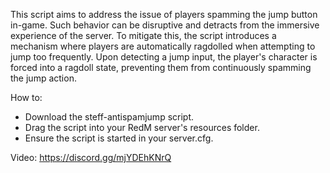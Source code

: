 This script aims to address the issue of players spamming the jump button in-game. Such behavior can 
be disruptive and detracts from the immersive experience of the server. To mitigate this, the 
script introduces a mechanism where players are automatically ragdolled when attempting to jump too frequently. 
Upon detecting a jump input, the player's character is forced into a ragdoll state, preventing them from 
continuously spamming the jump action.

How to:

- Download the steff-antispamjump script.
- Drag the script into your RedM server's resources folder.
- Ensure the script is started in your server.cfg.

Video: 
https://discord.gg/mjYDEhKNrQ
